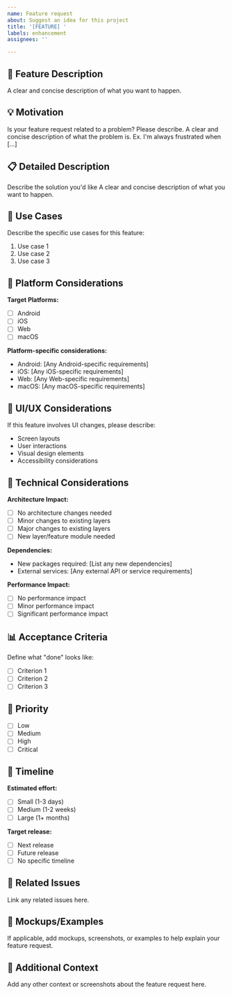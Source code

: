```yaml
---
name: Feature request
about: Suggest an idea for this project
title: '[FEATURE] '
labels: enhancement
assignees: ''

---
```


## 🚀 Feature Description

A clear and concise description of what you want to happen.

## 💡 Motivation

Is your feature request related to a problem? Please describe.
A clear and concise description of what the problem is. Ex. I'm always frustrated when [...]

## 📋 Detailed Description

Describe the solution you'd like
A clear and concise description of what you want to happen.

## 🎯 Use Cases

Describe the specific use cases for this feature:
1. Use case 1
2. Use case 2
3. Use case 3

## 📱 Platform Considerations

**Target Platforms:**
- [ ] Android
- [ ] iOS
- [ ] Web
- [ ] macOS

**Platform-specific considerations:**
- Android: [Any Android-specific requirements]
- iOS: [Any iOS-specific requirements]
- Web: [Any Web-specific requirements]
- macOS: [Any macOS-specific requirements]

## 🎨 UI/UX Considerations

If this feature involves UI changes, please describe:
- Screen layouts
- User interactions
- Visual design elements
- Accessibility considerations

## 🔧 Technical Considerations

**Architecture Impact:**
- [ ] No architecture changes needed
- [ ] Minor changes to existing layers
- [ ] Major changes to existing layers
- [ ] New layer/feature module needed

**Dependencies:**
- New packages required: [List any new dependencies]
- External services: [Any external API or service requirements]

**Performance Impact:**
- [ ] No performance impact
- [ ] Minor performance impact
- [ ] Significant performance impact

## 📊 Acceptance Criteria

Define what "done" looks like:
- [ ] Criterion 1
- [ ] Criterion 2
- [ ] Criterion 3

## 🎯 Priority

- [ ] Low
- [ ] Medium
- [ ] High
- [ ] Critical

## 📅 Timeline

**Estimated effort:**
- [ ] Small (1-3 days)
- [ ] Medium (1-2 weeks)
- [ ] Large (1+ months)

**Target release:**
- [ ] Next release
- [ ] Future release
- [ ] No specific timeline

## 🔗 Related Issues

Link any related issues here.

## 📸 Mockups/Examples

If applicable, add mockups, screenshots, or examples to help explain your feature request.

## 💬 Additional Context

Add any other context or screenshots about the feature request here.
